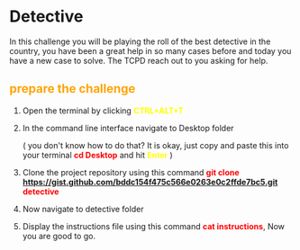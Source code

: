# Detective

In this challenge you will be playing the roll of the best detective in the country, you have been a great help in so many cases before and today you have a new case to solve. The TCPD reach out to you asking for help.

## <span style="color:orange">**prepare the challenge**</span>
1) Open the terminal by clicking  <span style="color:yellow">**CTRL+ALT+T**</span>

2) In the command line interface navigate to Desktop folder 

    ( you don't know how to do that? It is okay, just copy and paste this into your terminal <span style="color:red">**cd Desktop**</span> and hit <span style="color:yellow">**Enter**</span> )
    
3) Clone the project repository using this command <span style="color:red">**git clone https://gist.github.com/bddc154f475c566e0263e0c2ffde7bc5.git detective**</span>

4) Now navigate to detective folder 

5) Display the instructions file using this command <span style="color:red">**cat instructions**</span>, Now you are good to go.

